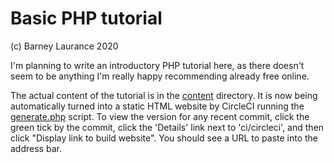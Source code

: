 # Basic PHP tutorial

(c) Barney Laurance 2020

I'm planning to write an introductory PHP tutorial here, as there doesn't seem to be anything I'm really happy
recommending already free online.

The actual content of the tutorial is in the [content](./content) directory. It is now being automatically turned
into a static HTML website by CircleCI running the [generate.php](./generate.php) script. To view the version for
any recent commit, click the green tick by the commit, click the 'Details' link next to 'ci/circleci', and then click
"Display link to build website". You should see a URL to paste into the address bar.